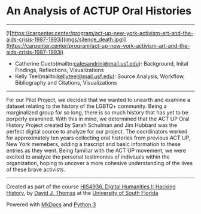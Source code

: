 # An Analysis of ACTUP Oral Histories

---



[![https://carpenter.center/program/act-up-new-york-activism-art-and-the-aids-crisis-1987-1993i](imgs/silence_death.jpg)](https://carpenter.center/program/act-up-new-york-activism-art-and-the-aids-crisis-1987-1993i)



* Catherine Cueto(mailto:calesandrini@mail.usf.edu): Background, Inital Findings, Reflections, Visualizations
* Kelly Teel(mailto:kellyteel@mail.usf.edu): Source Analysis, Workflow, Bibliography and Citations, Visualizations


---

For our Pilot Project, we decided that we wanted to unearth and examine a dataset relating to the history of the LGBTQ+ community. Being a marginalized group for so long, there is so much history that has yet to be porperly examined. With this in mind, we determined that the ACT UP Oral History Project created by Sarah Schulman and Jim Hubbard was the perfect digital source to analyze for our project. The coordinators worked for approximately ten years collecting oral histories from previous ACT UP, New York memebers, adding a trascript and basic information to these entries as they went. Being familiar with the ACT UP movement, we were excited to analyze the personal testimonies of indiviuals within the organization, hoping to uncover a more cohesive understanding of the lives of these brave activists.

---

Created as part of the course [HIS4936, Digital Humanities I: Hacking History](https://hacking-history.readthedocs.io), by [David J. Thomas](https://github.com/thePortus) at the [University of South Florida](https://www.usf.edu)

Powered with [MkDocs](https://mkdocs.org) and [Python 3](https://python.org)
